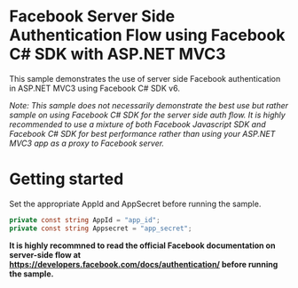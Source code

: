 # Facebook Server Side Authentication Flow using Facebook C# SDK with ASP.NET MVC3
This sample demonstrates the use of server side Facebook authentication in ASP.NET MVC3 using Facebook C# SDK v6.

_Note: This sample does not necessarily demonstrate the best use but rather sample on using Facebook C# SDK for the server side auth flow. It is highly recommended to use a mixture of both Facebook Javascript SDK and Facebook C# SDK for best performance rather than using your ASP.NET MVC3 app as a proxy to Facebook server._

# Getting started

Set the appropriate AppId and AppSecret before running the sample.

```csharp
private const string AppId = "app_id";
private const string Appsecret = "app_secret";
```

**It is highly recommned to read the official Facebook documentation on server-side flow at https://developers.facebook.com/docs/authentication/ before running the sample.**
